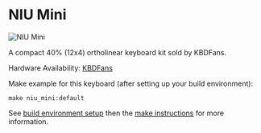 NIU Mini
===

![NIU Mini](https://cdn.shopify.com/s/files/1/1473/3902/files/40__01.jpg)

A compact 40% (12x4) ortholinear keyboard kit sold by KBDFans.

Hardware Availability: [KBDFans](https://kbdfans.myshopify.com/)

Make example for this keyboard (after setting up your build environment):

    make niu_mini:default

See [build environment setup](https://docs.qmk.fm/build_environment_setup.html) then the [make instructions](https://docs.qmk.fm/make_instructions.html) for more information.
